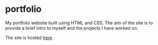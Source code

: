 # portfolio

My portfolio website built using HTML and CSS. The aim of the site is to provide a brief intro to myself and the projects I have worked on. 

The site is hosted [here](https://jonp2020.dev/).
